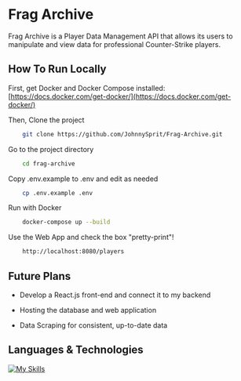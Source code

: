 # Frag Archive
Frag Archive is a Player Data Management API that allows its users to manipulate and view data for professional Counter-Strike players.

## How To Run Locally

First, get Docker and Docker Compose installed: [https://docs.docker.com/get-docker/](https://docs.docker.com/get-docker/)

Then, Clone the project

```bash
    git clone https://github.com/JohnnySprit/Frag-Archive.git
```

Go to the project directory

```bash
    cd frag-archive
```

Copy .env.example to .env and edit as needed
```bash
    cp .env.example .env
```

Run with Docker
```bash
    docker-compose up --build
```

Use the Web App and check the box "pretty-print"!
```bash
    http://localhost:8080/players
```


## Future Plans

- Develop a React.js front-end and connect it to my backend

- Hosting the database and web application

- Data Scraping for consistent, up-to-date data

## Languages & Technologies

[![My Skills](https://skillicons.dev/icons?i=java,spring,postgresql,docker)](https://skillicons.dev)
